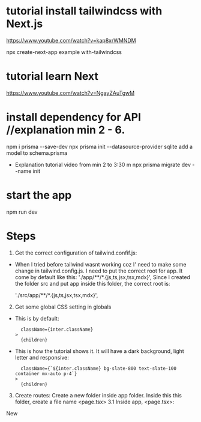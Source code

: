 # tutorial install tailwindcss with Next.js
https://www.youtube.com/watch?v=kap8xrWMNDM

npx create-next-app example with-tailwindcss

# tutorial learn Next
https://www.youtube.com/watch?v=NgayZAuTgwM

# install dependency for API //explanation min 2 - 6.
npm i prisma --save-dev
npx prisma init --datasource-provider sqlite
add a model to schema.prisma
* Explanation tutorial video from min 2 to 3:30 m
npx prisma migrate dev --name init

# start the app
npm run dev

# Steps
1. Get the correct configuration of tailwind.confif.js:
* When I tried before tailwind wasnt working coz I' need to make some change in tailwind.config.js. I need to put the correct root for app. It come by default like this:
    './app/**/*.{js,ts,jsx,tsx,mdx}',
Since I created the folder src and put app inside this folder, the correct root is:

    './src/app/**/*.{js,ts,jsx,tsx,mdx}',

2. Get some global CSS setting in globals
* This is by default:

        className={inter.className}
      >
        {children}
* This is how the tutorial shows it. It will have a dark background, light letter and responsive:

        className={`${inter.className} bg-slate-800 text-slate-100 container mx-auto p-4`}
      >
        {children}

3. Create routes:
Create a new folder inside app folder. Inside this this folder, create a file name <page.tsx>
3.1 Inside app, <page.tsx>:
<Link href="/new">New</Link>
